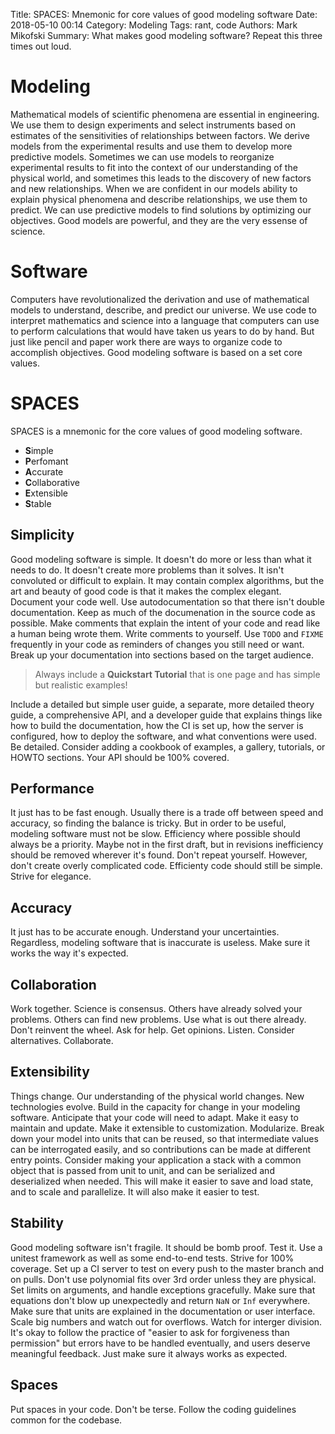 Title: SPACES: Mnemonic for core values of good modeling software
Date: 2018-05-10 00:14
Category: Modeling
Tags: rant, code
Authors: Mark Mikofski
Summary: What makes good modeling software? Repeat this three times out loud.

# Modeling
Mathematical models of scientific phenomena are essential in engineering. We
use them to design experiments and select instruments based on estimates of the
sensitivities of relationships between factors. We derive models from the
experimental results and use them to develop more predictive models. Sometimes
we can use models to reorganize experimental results to fit into the context of
our understanding of the physical world, and sometimes this leads to the
discovery of new factors and new relationships. When we are confident in our
models ability to explain physical phenomena and describe relationships, we use
them to predict. We can use predictive models to find solutions by optimizing
our objectives. Good models are powerful, and they are the very essense of
science.

# Software
Computers have revolutionalized the derivation and use of mathematical models
to understand, describe, and predict our universe. We use code to interpret
mathematics and science into a language that computers can use to perform
calculations that would have taken us years to do by hand. But just like pencil
and paper work there are ways to organize code to accomplish objectives. Good
modeling software is based on a set core values.

# SPACES
SPACES is a mnemonic for the core values of good modeling software.

* **S**imple
* **P**erfomant
* **A**ccurate
* **C**ollaborative
* **E**xtensible
* **S**table

## Simplicity
Good modeling software is simple. It doesn't do more or less than what it needs
to do. It doesn't create more problems than it solves. It isn't convoluted or
difficult to explain. It may contain complex algorithms, but the art and beauty
of good code is that it makes the complex elegant. Document your code well. Use
autodocumentation so that there isn't double documentation. Keep as much of the
documenation in the source code as possible. Make comments that explain the
intent of your code and read like a human being wrote them. Write comments to
yourself. Use `TODO` and `FIXME` frequently in your code as reminders of
changes you still need or want. Break up your documentation into sections based
on the target audience.

>Always include a **Quickstart Tutorial** that is one page and has simple but
>realistic examples!

Include a detailed but simple user guide, a separate, more detailed theory
guide, a comprehensive API, and a developer guide that explains things like how
to build the documentation, how the CI is set up, how the server is configured,
how to deploy the software, and what conventions were used. Be detailed.
Consider adding a cookbook of examples, a gallery, tutorials, or HOWTO
sections. Your API should be 100% covered.

## Performance
It just has to be fast enough. Usually there is a trade off between speed and
accuracy, so finding the balance is tricky. But in order to be useful, modeling
software must not be slow. Efficiency where possible should always be a
priority. Maybe not in the first draft, but in revisions inefficiency should be
removed wherever it's found. Don't repeat yourself. However, don't create overly complicated code. Efficienty code should still be simple. Strive for elegance.

## Accuracy
It just has to be accurate enough. Understand your uncertainties. Regardless,
modeling software that is inaccurate is useless. Make sure it works the way
it's expected.

## Collaboration
Work together. Science is consensus. Others have already solved your problems.
Others can find new problems. Use what is out there already. Don't reinvent the
wheel. Ask for help. Get opinions. Listen. Consider alternatives. Collaborate.

## Extensibility
Things change. Our understanding of the physical world changes. New
technologies evolve. Build in the capacity for change in your modeling
software. Anticipate that your code will need to adapt. Make it easy to
maintain and update. Make it extensible to customization. Modularize. Break
down your model into units that can be reused, so that intermediate values
can be interrogated easily, and so contributions can be made at different entry
points. Consider making your application a stack with a common object that is
passed from unit to unit, and can be serialized and deserialized when needed.
This will make it easier to save and load state, and to scale and parallelize.
It will also make it easier to test.

## Stability
Good modeling software isn't fragile. It should be bomb proof. Test it. Use a
unitest framework as well as some end-to-end tests. Strive for 100% coverage.
Set up a CI server to test on every push to the master branch and on pulls.
Don't use polynomial fits over 3rd order unless they are physical. Set limits
on arguments, and handle exceptions gracefully. Make sure that equations don't
blow up unexpectedly and return `NaN` or `Inf` everywhere. Make sure that units
are explained in the documentation or user interface. Scale big numbers and
watch out for overflows. Watch for interger division. It's okay to follow the
practice of "easier to ask for forgiveness than permission" but errors have to
be handled eventually, and users deserve meaningful feedback. Just make sure it
always works as expected.

## Spaces
Put spaces in your code. Don't be terse. Follow the coding guidelines common
for the codebase.
